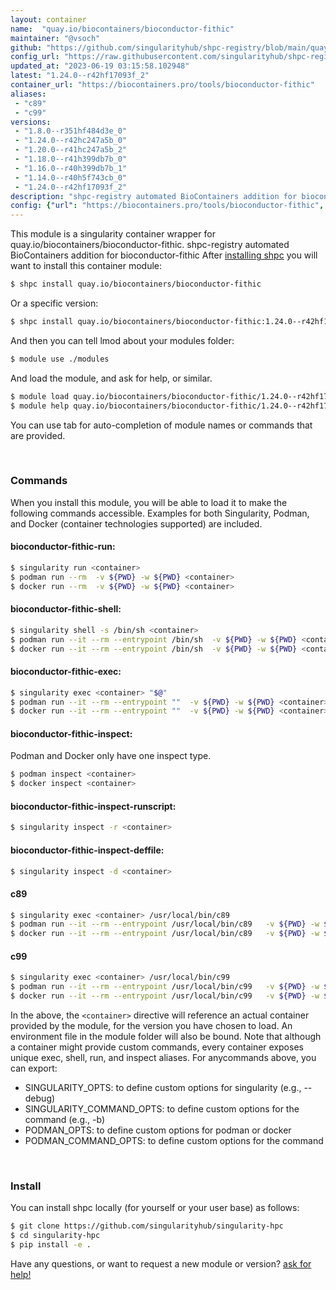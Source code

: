 ```yaml
---
layout: container
name:  "quay.io/biocontainers/bioconductor-fithic"
maintainer: "@vsoch"
github: "https://github.com/singularityhub/shpc-registry/blob/main/quay.io/biocontainers/bioconductor-fithic/container.yaml"
config_url: "https://raw.githubusercontent.com/singularityhub/shpc-registry/main/quay.io/biocontainers/bioconductor-fithic/container.yaml"
updated_at: "2023-06-19 03:15:58.102948"
latest: "1.24.0--r42hf17093f_2"
container_url: "https://biocontainers.pro/tools/bioconductor-fithic"
aliases:
 - "c89"
 - "c99"
versions:
 - "1.8.0--r351hf484d3e_0"
 - "1.24.0--r42hc247a5b_0"
 - "1.20.0--r41hc247a5b_2"
 - "1.18.0--r41h399db7b_0"
 - "1.16.0--r40h399db7b_1"
 - "1.14.0--r40h5f743cb_0"
 - "1.24.0--r42hf17093f_2"
description: "shpc-registry automated BioContainers addition for bioconductor-fithic"
config: {"url": "https://biocontainers.pro/tools/bioconductor-fithic", "maintainer": "@vsoch", "description": "shpc-registry automated BioContainers addition for bioconductor-fithic", "latest": {"1.24.0--r42hf17093f_2": "sha256:7b885df90be9f0d076143108302256a5dc079ad8e3da121970f28e7a4b87e18b"}, "tags": {"1.8.0--r351hf484d3e_0": "sha256:fdacd86bff25ae93ff36ed55acac886d5fbc93a084e12e4bd19aab9ed35176c1", "1.24.0--r42hc247a5b_0": "sha256:3023fd7844ea97769343c4ce5879006940b3f64ac66489db25f9a170d6b4813e", "1.20.0--r41hc247a5b_2": "sha256:7e88980c0dc939d0b08b17299b8272aa4d60e9cd81c7ddb95dc1c6bde475269c", "1.18.0--r41h399db7b_0": "sha256:7030bcca8e2dbf049f352023b4892ca6d6a096d2d4077a6ca2499e37bf6cf6c4", "1.16.0--r40h399db7b_1": "sha256:f40968c41e01fdda2b906d5236f266a3ba448dece5135a1fcaaa69bf231308d6", "1.14.0--r40h5f743cb_0": "sha256:d176950b2f934359a7d1d1593bcd2f0a7b2602c13eb3b785369813f209b0891d", "1.24.0--r42hf17093f_2": "sha256:7b885df90be9f0d076143108302256a5dc079ad8e3da121970f28e7a4b87e18b"}, "docker": "quay.io/biocontainers/bioconductor-fithic", "aliases": {"c89": "/usr/local/bin/c89", "c99": "/usr/local/bin/c99"}}
---
```


This module is a singularity container wrapper for quay.io/biocontainers/bioconductor-fithic.
shpc-registry automated BioContainers addition for bioconductor-fithic
After [installing shpc](#install) you will want to install this container module:


```bash
$ shpc install quay.io/biocontainers/bioconductor-fithic
```

Or a specific version:

```bash
$ shpc install quay.io/biocontainers/bioconductor-fithic:1.24.0--r42hf17093f_2
```

And then you can tell lmod about your modules folder:

```bash
$ module use ./modules
```

And load the module, and ask for help, or similar.

```bash
$ module load quay.io/biocontainers/bioconductor-fithic/1.24.0--r42hf17093f_2
$ module help quay.io/biocontainers/bioconductor-fithic/1.24.0--r42hf17093f_2
```

You can use tab for auto-completion of module names or commands that are provided.

<br>

### Commands

When you install this module, you will be able to load it to make the following commands accessible.
Examples for both Singularity, Podman, and Docker (container technologies supported) are included.

#### bioconductor-fithic-run:

```bash
$ singularity run <container>
$ podman run --rm  -v ${PWD} -w ${PWD} <container>
$ docker run --rm  -v ${PWD} -w ${PWD} <container>
```

#### bioconductor-fithic-shell:

```bash
$ singularity shell -s /bin/sh <container>
$ podman run --it --rm --entrypoint /bin/sh  -v ${PWD} -w ${PWD} <container>
$ docker run --it --rm --entrypoint /bin/sh  -v ${PWD} -w ${PWD} <container>
```

#### bioconductor-fithic-exec:

```bash
$ singularity exec <container> "$@"
$ podman run --it --rm --entrypoint ""  -v ${PWD} -w ${PWD} <container> "$@"
$ docker run --it --rm --entrypoint ""  -v ${PWD} -w ${PWD} <container> "$@"
```

#### bioconductor-fithic-inspect:

Podman and Docker only have one inspect type.

```bash
$ podman inspect <container>
$ docker inspect <container>
```

#### bioconductor-fithic-inspect-runscript:

```bash
$ singularity inspect -r <container>
```

#### bioconductor-fithic-inspect-deffile:

```bash
$ singularity inspect -d <container>
```


#### c89

```bash
$ singularity exec <container> /usr/local/bin/c89
$ podman run --it --rm --entrypoint /usr/local/bin/c89   -v ${PWD} -w ${PWD} <container> -c " $@"
$ docker run --it --rm --entrypoint /usr/local/bin/c89   -v ${PWD} -w ${PWD} <container> -c " $@"
```


#### c99

```bash
$ singularity exec <container> /usr/local/bin/c99
$ podman run --it --rm --entrypoint /usr/local/bin/c99   -v ${PWD} -w ${PWD} <container> -c " $@"
$ docker run --it --rm --entrypoint /usr/local/bin/c99   -v ${PWD} -w ${PWD} <container> -c " $@"
```



In the above, the `<container>` directive will reference an actual container provided
by the module, for the version you have chosen to load. An environment file in the
module folder will also be bound. Note that although a container
might provide custom commands, every container exposes unique exec, shell, run, and
inspect aliases. For anycommands above, you can export:

 - SINGULARITY_OPTS: to define custom options for singularity (e.g., --debug)
 - SINGULARITY_COMMAND_OPTS: to define custom options for the command (e.g., -b)
 - PODMAN_OPTS: to define custom options for podman or docker
 - PODMAN_COMMAND_OPTS: to define custom options for the command

<br>

### Install

You can install shpc locally (for yourself or your user base) as follows:

```bash
$ git clone https://github.com/singularityhub/singularity-hpc
$ cd singularity-hpc
$ pip install -e .
```

Have any questions, or want to request a new module or version? [ask for help!](https://github.com/singularityhub/singularity-hpc/issues)